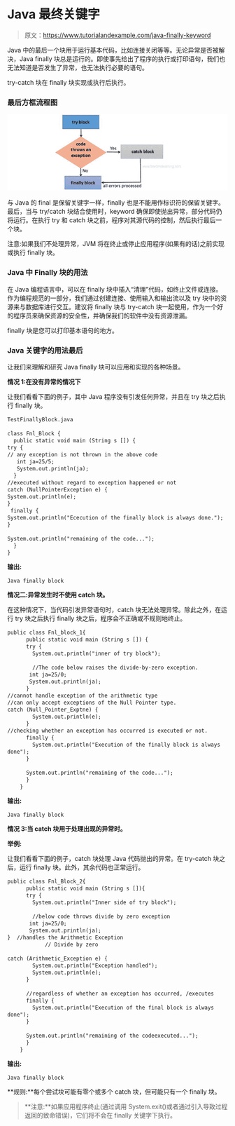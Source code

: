# Java 最终关键字

> 原文：<https://www.tutorialandexample.com/java-finally-keyword>

Java 中的最后一个块用于运行基本代码，比如连接关闭等等。无论异常是否被解决，Java finally 块总是运行的。即使事先给出了程序的执行或打印语句，我们也无法知道是否发生了异常，也无法执行必要的语句。

try-catch 块在 finally 块实现或执行后执行。

### 最后方框流程图

![Java Finally Keyword](img/79c86673b1cf6a949af1b4782359cd2b.png)

与 Java 的 final 是保留关键字一样，finally 也是不能用作标识符的保留关键字。最后，当与 try/catch 块结合使用时，keyword 确保即使抛出异常，部分代码仍将运行。在执行 try 和 catch 块之前，程序对其源代码的控制，然后执行最后一个块。

注意:如果我们不处理异常，JVM 将在终止或停止应用程序(如果有的话)之前实现或执行 finally 块。

### Java 中 Finally 块的用法

在 Java 编程语言中，可以在 finally 块中插入“清理”代码，如终止文件或连接。作为编程规范的一部分，我们通过创建连接、使用输入和输出流以及 try 块中的资源来与数据库进行交互。建议将 finally 块与 try-catch 块一起使用，作为一个好的程序员来确保资源的安全性，并确保我们的软件中没有资源泄漏。

finally 块是您可以打印基本语句的地方。

### Java 关键字的用法最后

让我们来理解和研究 Java finally 块可以应用和实现的各种场景。

**情况 1:在没有异常的情况下**

让我们看看下面的例子，其中 Java 程序没有引发任何异常，并且在 try 块之后执行 finally 块。

```
TestFinallyBlock.java

class Fnl_Block {    
  public static void main (String s []) {
try {
// any exception is not thrown in the above code
   int ja=25/5;
   System.out.println(ja);
  }    
//executed without regard to exception happened or not
catch (NullPointerException e) {
System.out.println(e);
}    
 finally {  
System.out.println("Ececution of the finally block is always done.");
}    

System.out.println("remaining of the code...");
  }    
} 
```

**输出:**

```
Java finally block
```

**情况二:异常发生时不使用 catch 块。**

在这种情况下，当代码引发异常语句时，catch 块无法处理异常。除此之外，在运行 try 块之后执行 finally 块之后，程序会不正确或不规则地终止。

```
public class Fnl_block_1{    
      public static void main (String s []) {
      try {    
        System.out.println("inner of try block");

        //The code below raises the divide-by-zero exception.
       int ja=25/0;
       System.out.println(ja);
      }    
//cannot handle exception of the arithmetic type
//can only accept exceptions of the Null Pointer type.
catch (Null_Pointer_Exptne) {
        System.out.println(e);
      }   
//checking whether an exception has occurred is executed or not.
      finally {  
        System.out.println("Execution of the finally block is always done");
      }    

      System.out.println("remaining of the code...");
      }    
    } 
```

**输出:**

```
Java finally block
```

**情况 3:当 catch 块用于处理出现的异常时。**

**举例:**

让我们看看下面的例子，catch 块处理 Java 代码抛出的异常。在 try-catch 块之后，运行 finally 块。此外，其余代码也正常运行。

```
public class Fnl_Block_2{    
      public static void main (String s []){
      try {    
        System.out.println("Inner side of try block");

        //below code throws divide by zero exception  
       int ja=25/0;
       System.out.println(ja);
}  //handles the Arithmetic Exception 
            // Divide by zero

catch (Arithmetic_Exception e) {
        System.out.println("Exception handled");
        System.out.println(e);
      }   

      //regardless of whether an exception has occurred, /executes
      finally {  
        System.out.println("Execution of the final block is always done");
      }    

      System.out.println("remaining of the codeexecuted...");
      }    
    } 
```

**输出:**

```
Java finally block
```

**规则:**每个尝试块可能有零个或多个 catch 块，但可能只有一个 finally 块。

> **注意:**如果应用程序终止(通过调用 System.exit()或者通过引入导致过程返回的致命错误)，它们将不会在 finally 关键字下执行。